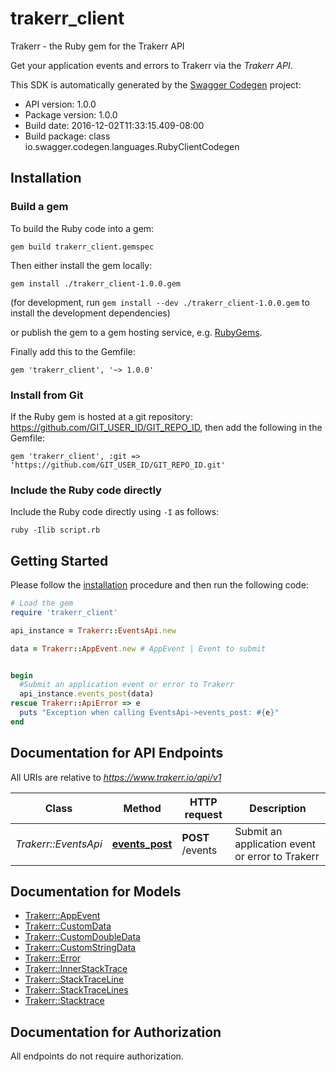 # trakerr_client

Trakerr - the Ruby gem for the Trakerr API

Get your application events and errors to Trakerr via the *Trakerr API*.

This SDK is automatically generated by the [Swagger Codegen](https://github.com/swagger-api/swagger-codegen) project:

- API version: 1.0.0
- Package version: 1.0.0
- Build date: 2016-12-02T11:33:15.409-08:00
- Build package: class io.swagger.codegen.languages.RubyClientCodegen

## Installation

### Build a gem

To build the Ruby code into a gem:

```shell
gem build trakerr_client.gemspec
```

Then either install the gem locally:

```shell
gem install ./trakerr_client-1.0.0.gem
```
(for development, run `gem install --dev ./trakerr_client-1.0.0.gem` to install the development dependencies)

or publish the gem to a gem hosting service, e.g. [RubyGems](https://rubygems.org/).

Finally add this to the Gemfile:

    gem 'trakerr_client', '~> 1.0.0'

### Install from Git

If the Ruby gem is hosted at a git repository: https://github.com/GIT_USER_ID/GIT_REPO_ID, then add the following in the Gemfile:

    gem 'trakerr_client', :git => 'https://github.com/GIT_USER_ID/GIT_REPO_ID.git'

### Include the Ruby code directly

Include the Ruby code directly using `-I` as follows:

```shell
ruby -Ilib script.rb
```

## Getting Started

Please follow the [installation](#installation) procedure and then run the following code:
```ruby
# Load the gem
require 'trakerr_client'

api_instance = Trakerr::EventsApi.new

data = Trakerr::AppEvent.new # AppEvent | Event to submit


begin
  #Submit an application event or error to Trakerr
  api_instance.events_post(data)
rescue Trakerr::ApiError => e
  puts "Exception when calling EventsApi->events_post: #{e}"
end

```

## Documentation for API Endpoints

All URIs are relative to *https://www.trakerr.io/api/v1*

Class | Method | HTTP request | Description
------------ | ------------- | ------------- | -------------
*Trakerr::EventsApi* | [**events_post**](docs/EventsApi.md#events_post) | **POST** /events | Submit an application event or error to Trakerr


## Documentation for Models

 - [Trakerr::AppEvent](docs/AppEvent.md)
 - [Trakerr::CustomData](docs/CustomData.md)
 - [Trakerr::CustomDoubleData](docs/CustomDoubleData.md)
 - [Trakerr::CustomStringData](docs/CustomStringData.md)
 - [Trakerr::Error](docs/Error.md)
 - [Trakerr::InnerStackTrace](docs/InnerStackTrace.md)
 - [Trakerr::StackTraceLine](docs/StackTraceLine.md)
 - [Trakerr::StackTraceLines](docs/StackTraceLines.md)
 - [Trakerr::Stacktrace](docs/Stacktrace.md)


## Documentation for Authorization

 All endpoints do not require authorization.

